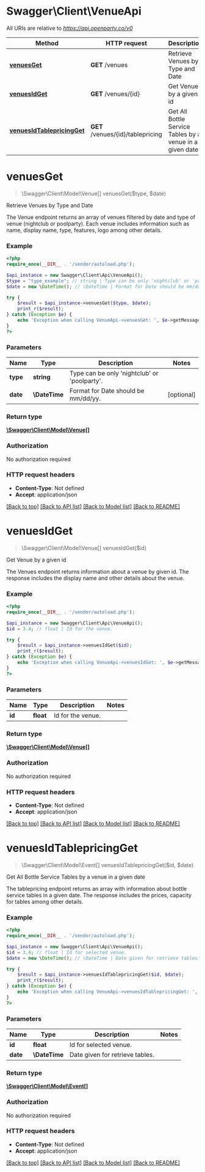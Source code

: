 # Swagger\Client\VenueApi

All URIs are relative to *https://api.openparty.co/v0*

Method | HTTP request | Description
------------- | ------------- | -------------
[**venuesGet**](VenueApi.md#venuesGet) | **GET** /venues | Retrieve Venues by Type and Date
[**venuesIdGet**](VenueApi.md#venuesIdGet) | **GET** /venues/{id} | Get Venue by a given id
[**venuesIdTablepricingGet**](VenueApi.md#venuesIdTablepricingGet) | **GET** /venues/{id}/tablepricing | Get All Bottle Service Tables by a venue in a given date


# **venuesGet**
> \Swagger\Client\Model\Venue[] venuesGet($type, $date)

Retrieve Venues by Type and Date

The Venue endpoint returns an array of venues filtered by date and type of venue (nightclub or poolparty). Each venue includes  information such as name, display name, type, features, logo among other details.

### Example
```php
<?php
require_once(__DIR__ . '/vendor/autoload.php');

$api_instance = new Swagger\Client\Api\VenueApi();
$type = "type_example"; // string | Type can be only 'nightclub' or 'poolparty'.
$date = new \DateTime(); // \DateTime | Format for Date should be mm/dd/yy.

try {
    $result = $api_instance->venuesGet($type, $date);
    print_r($result);
} catch (Exception $e) {
    echo 'Exception when calling VenueApi->venuesGet: ', $e->getMessage(), PHP_EOL;
}
?>
```

### Parameters

Name | Type | Description  | Notes
------------- | ------------- | ------------- | -------------
 **type** | **string**| Type can be only &#39;nightclub&#39; or &#39;poolparty&#39;. |
 **date** | **\DateTime**| Format for Date should be mm/dd/yy. | [optional]

### Return type

[**\Swagger\Client\Model\Venue[]**](../Model/Venue.md)

### Authorization

No authorization required

### HTTP request headers

 - **Content-Type**: Not defined
 - **Accept**: application/json

[[Back to top]](#) [[Back to API list]](../../README.md#documentation-for-api-endpoints) [[Back to Model list]](../../README.md#documentation-for-models) [[Back to README]](../../README.md)

# **venuesIdGet**
> \Swagger\Client\Model\Venue[] venuesIdGet($id)

Get Venue by a given id

The Venues endpoint returns information about a venue by given id. The response includes the display name and other details about the venue.

### Example
```php
<?php
require_once(__DIR__ . '/vendor/autoload.php');

$api_instance = new Swagger\Client\Api\VenueApi();
$id = 3.4; // float | Id for the venue.

try {
    $result = $api_instance->venuesIdGet($id);
    print_r($result);
} catch (Exception $e) {
    echo 'Exception when calling VenueApi->venuesIdGet: ', $e->getMessage(), PHP_EOL;
}
?>
```

### Parameters

Name | Type | Description  | Notes
------------- | ------------- | ------------- | -------------
 **id** | **float**| Id for the venue. |

### Return type

[**\Swagger\Client\Model\Venue[]**](../Model/Venue.md)

### Authorization

No authorization required

### HTTP request headers

 - **Content-Type**: Not defined
 - **Accept**: application/json

[[Back to top]](#) [[Back to API list]](../../README.md#documentation-for-api-endpoints) [[Back to Model list]](../../README.md#documentation-for-models) [[Back to README]](../../README.md)

# **venuesIdTablepricingGet**
> \Swagger\Client\Model\Event[] venuesIdTablepricingGet($id, $date)

Get All Bottle Service Tables by a venue in a given date

The tablepricing endpoint returns an array with information about bottle service tables in a given date. The response includes the prices, capacity for tables among other details.

### Example
```php
<?php
require_once(__DIR__ . '/vendor/autoload.php');

$api_instance = new Swagger\Client\Api\VenueApi();
$id = 3.4; // float | Id for selected venue.
$date = new \DateTime(); // \DateTime | Date given for retrieve tables.

try {
    $result = $api_instance->venuesIdTablepricingGet($id, $date);
    print_r($result);
} catch (Exception $e) {
    echo 'Exception when calling VenueApi->venuesIdTablepricingGet: ', $e->getMessage(), PHP_EOL;
}
?>
```

### Parameters

Name | Type | Description  | Notes
------------- | ------------- | ------------- | -------------
 **id** | **float**| Id for selected venue. |
 **date** | **\DateTime**| Date given for retrieve tables. |

### Return type

[**\Swagger\Client\Model\Event[]**](../Model/Event.md)

### Authorization

No authorization required

### HTTP request headers

 - **Content-Type**: Not defined
 - **Accept**: application/json

[[Back to top]](#) [[Back to API list]](../../README.md#documentation-for-api-endpoints) [[Back to Model list]](../../README.md#documentation-for-models) [[Back to README]](../../README.md)

